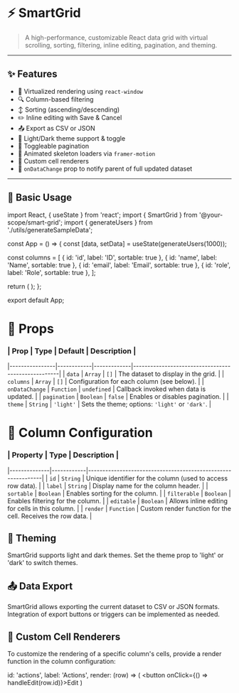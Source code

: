 # ⚡ SmartGrid

> A high-performance, customizable React data grid with virtual scrolling, sorting, filtering, inline editing, pagination, and theming.

---

## ✨ Features

- 🚀 Virtualized rendering using `react-window`
- 🔍 Column-based filtering
- ↕️ Sorting (ascending/descending)
- ✏️ Inline editing with Save & Cancel
- 📤 Export as CSV or JSON
- 🎨 Light/Dark theme support & toggle
- 🔁 Toggleable pagination
- 🎥 Animated skeleton loaders via `framer-motion`
- 🔗 Custom cell renderers
- 📡 `onDataChange` prop to notify parent of full updated dataset

---

## 🧠 Basic Usage

import React, { useState } from 'react';
import { SmartGrid } from '@your-scope/smart-grid';
import { generateUsers } from './utils/generateSampleData';

const App = () => {
  const [data, setData] = useState(generateUsers(1000));

  const columns = [
    { id: 'id', label: 'ID', sortable: true },
    { id: 'name', label: 'Name', sortable: true },
    { id: 'email', label: 'Email', sortable: true },
    { id: 'role', label: 'Role', sortable: true },
  ];

  return (
    <SmartGrid
      data={data}
      columns={columns}
      onDataChange={setData}
      pagination
      theme="light"
    />
  );
};

export default App;


# 🧩 Props

### | Prop           | Type       | Default     | Description                                        |
|----------------|------------|-------------|----------------------------------------------------|
| `data`         | `Array`    | `[]`        | The dataset to display in the grid.                |
| `columns`      | `Array`    | `[]`        | Configuration for each column (see below).         |
| `onDataChange` | `Function` | `undefined` | Callback invoked when data is updated.             |
| `pagination`   | `Boolean`  | `false`     | Enables or disables pagination.                    |
| `theme`        | `String`   | `'light'`   | Sets the theme; options: `'light'` or `'dark'`.    |


# 🧱 Column Configuration

### | Property     | Type       | Description                                                  |
|--------------|------------|--------------------------------------------------------------|
| `id`         | `String`   | Unique identifier for the column (used to access row data).  |
| `label`      | `String`   | Display name for the column header.                          |
| `sortable`   | `Boolean`  | Enables sorting for the column.                              |
| `filterable` | `Boolean`  | Enables filtering for the column.                            |
| `editable`   | `Boolean`  | Allows inline editing for cells in this column.              |
| `render`     | `Function` | Custom render function for the cell. Receives the row data.  |





## 🎨 Theming

SmartGrid supports light and dark themes. Set the theme prop to 'light' or 'dark' to switch themes.


## 📤 Data Export
SmartGrid allows exporting the current dataset to CSV or JSON formats. Integration of export buttons or triggers can be implemented as needed.


## 🔧 Custom Cell Renderers
To customize the rendering of a specific column's cells, provide a render function in the column configuration:


  id: 'actions',
  label: 'Actions',
  render: (row) => (
    <button onClick={() => handleEdit(row.id)}>Edit</button>
  )


    
  

